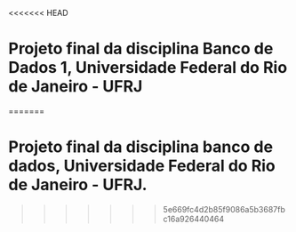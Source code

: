 <<<<<<< HEAD
# Projeto final da disciplina Banco de Dados 1, Universidade Federal do Rio de Janeiro - UFRJ
=======
# Projeto final da disciplina banco de dados, Universidade Federal do Rio de Janeiro - UFRJ.
>>>>>>> 5e669fc4d2b85f9086a5b3687fbc16a926440464
